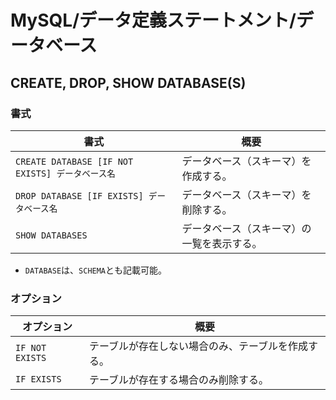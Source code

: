 # MySQL/データ定義ステートメント/データベース

## CREATE, DROP, SHOW DATABASE(S)

### 書式

| 書式                                             | 概要                                       |
| ------------------------------------------------ | ------------------------------------------ |
| `CREATE DATABASE [IF NOT EXISTS] データベース名` | データベース（スキーマ）を作成する。       |
| `DROP DATABASE [IF EXISTS] データベース名`       | データベース（スキーマ）を削除する。       |
| `SHOW DATABASES`                                 | データベース（スキーマ）の一覧を表示する。 |

- `DATABASE`は、`SCHEMA`とも記載可能。

### オプション

| オプション      | 概要                                               |
| --------------- | -------------------------------------------------- |
| `IF NOT EXISTS` | テーブルが存在しない場合のみ、テーブルを作成する。 |
| `IF EXISTS`     | テーブルが存在する場合のみ削除する。               |
